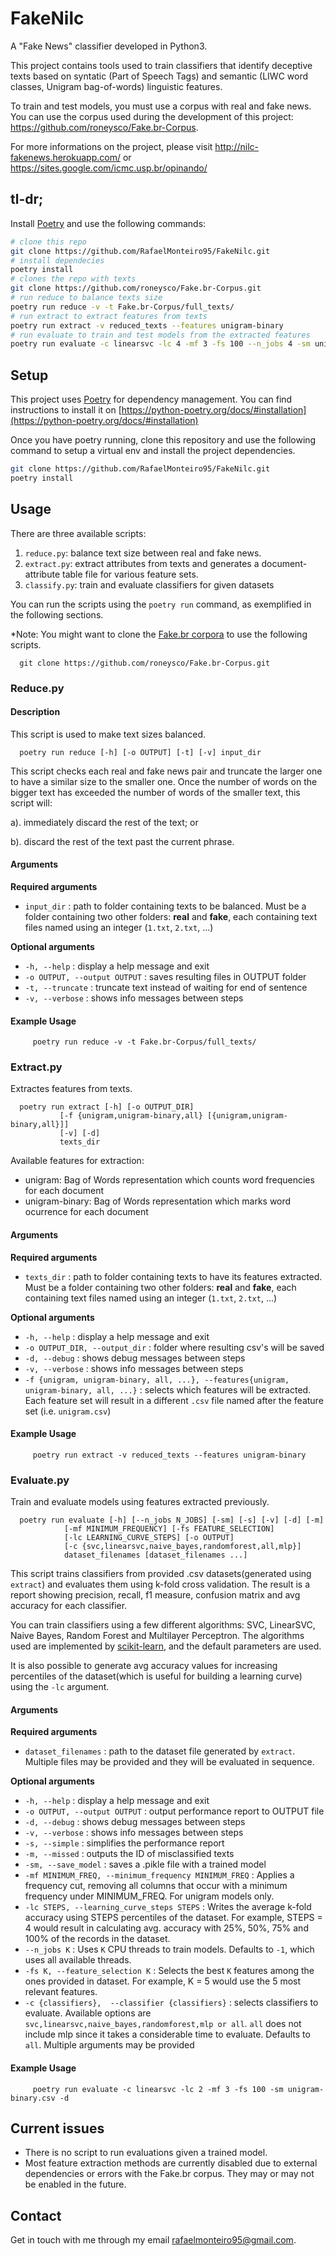 # FakeNilc
A "Fake News" classifier developed in Python3.

This project contains tools used to train classifiers that identify deceptive texts based on syntatic (Part of Speech Tags) and semantic (LIWC word classes, Unigram bag-of-words) linguistic features.

To train and test models, you must use a corpus with real and fake news. You can use the corpus used during the development of this project: https://github.com/roneysco/Fake.br-Corpus.

For more informations on the project, please visit http://nilc-fakenews.herokuapp.com/ or https://sites.google.com/icmc.usp.br/opinando/

## tl-dr;

Install [Poetry](https://python-poetry.org/docs/#installation) and use the following commands:

```Bash
# clone this repo
git clone https://github.com/RafaelMonteiro95/FakeNilc.git
# install dependecies
poetry install
# clones the repo with texts
git clone https://github.com/roneysco/Fake.br-Corpus.git
# run reduce to balance texts size
poetry run reduce -v -t Fake.br-Corpus/full_texts/
# run extract to extract features from texts
poetry run extract -v reduced_texts --features unigram-binary
# run evaluate to train and test models from the extracted features
poetry run evaluate -c linearsvc -lc 4 -mf 3 -fs 100 --n_jobs 4 -sm unigram-binary.csv -d
```


## Setup

This project uses [Poetry](https://python-poetry.org/) for dependency management. You can find instructions to install it on [https://python-poetry.org/docs/#installation](https://python-poetry.org/docs/#installation)

Once you have poetry running, clone this repository and use the following command to setup a virtual env and install the project dependencies.

```bash
git clone https://github.com/RafaelMonteiro95/FakeNilc.git
poetry install
```

## Usage

There are three available scripts:

1. `reduce.py`: balance text size between real and fake news.
2. `extract.py`: extract attributes from texts and generates a document-attribute table file for various feature sets.
3. `classify.py`: train and evaluate classifiers for given datasets

You can run the scripts using the `poetry run` command, as exemplified in the following sections.

*Note: You might want to clone the [Fake.br corpora](https://github.com/roneysco/Fake.br-Corpus.git) to use the following scripts.
      
      git clone https://github.com/roneysco/Fake.br-Corpus.git

### Reduce.py

#### Description

This script is used to make text sizes balanced. 

      poetry run reduce [-h] [-o OUTPUT] [-t] [-v] input_dir


This script checks each real and fake news pair and truncate the larger one to have a similar size to the smaller one. Once the number of words on the bigger text has exceeded the number of words of the smaller text, this script will:

a). immediately discard the rest of the text; or 

b). discard the rest of the text past the current phrase.

#### Arguments

**Required arguments**
 - `input_dir` : path to folder containing texts to be balanced. Must be a folder containing two other folders: **real** and **fake**, each containing text files named using an integer (`1.txt`, `2.txt`, ...)

 **Optional arguments**
 - `-h, --help` : display a help message and exit
 - `-o OUTPUT, --output OUTPUT` : saves resulting files in OUTPUT folder
 - `-t, --truncate` : truncate text instead of waiting for end of sentence
 - `-v, --verbose` : shows info messages between steps 

 #### Example Usage
 
         poetry run reduce -v -t Fake.br-Corpus/full_texts/

### Extract.py

Extractes features from texts.

      poetry run extract [-h] [-o OUTPUT_DIR]
               [-f {unigram,unigram-binary,all} [{unigram,unigram-binary,all}]]
               [-v] [-d]
               texts_dir

Available features for extraction:
- unigram: Bag of Words representation which counts word frequencies for each document
- unigram-binary: Bag of Words representation which marks word ocurrence for each document

#### Arguments

**Required arguments**
 - `texts_dir` : path to folder containing texts to have its features extracted. Must be a folder containing two other folders: **real** and **fake**, each containing text files named using an integer (`1.txt`, `2.txt`, ...)

 **Optional arguments**
 - `-h, --help` : display a help message and exit
 - `-o OUTPUT_DIR, --output_dir` : folder where resulting csv's will be saved
 - `-d, --debug` : shows debug messages between steps
 - `-v, --verbose` : shows info messages between steps 
 - `-f {unigram, unigram-binary, all, ...}, --features{unigram, unigram-binary, all, ...}` : selects which features will be extracted. Each feature set will result in a different `.csv` file named after the feature set (i.e. `unigram.csv`)

 #### Example Usage

         poetry run extract -v reduced_texts --features unigram-binary

### Evaluate.py

Train and evaluate models using features extracted previously.

      poetry run evaluate [-h] [--n_jobs N_JOBS] [-sm] [-s] [-v] [-d] [-m]
                [-mf MINIMUM_FREQUENCY] [-fs FEATURE_SELECTION]
                [-lc LEARNING_CURVE_STEPS] [-o OUTPUT]
                [-c {svc,linearsvc,naive_bayes,randomforest,all,mlp}]
                dataset_filenames [dataset_filenames ...]

This script trains classifiers from provided .csv datasets(generated using `extract`) and evaluates them using k-fold cross validation. The result is a report showing precision, recall, f1 measure, confusion matrix and avg accuracy for each classifier.

You can train classifiers using a few different algorithms: SVC, LinearSVC, Naive Bayes, Random Forest and Multilayer Perceptron. The algorithms used are implemented by [scikit-learn](https://scikit-learn.org/stable/index.html), and the default parameters are used.

It is also possible to generate avg accuracy values for increasing percentiles of the dataset(which is useful for building a learning curve) using the `-lc` argument.

#### Arguments

**Required arguments**
 - `dataset_filenames` : path to the dataset file generated by `extract`. Multiple files may be provided and they will be evaluated in sequence.

 **Optional arguments**
 - `-h, --help` : display a help message and exit
 - `-o OUTPUT, --output OUTPUT` : output performance report to OUTPUT file
 - `-d, --debug` : shows debug messages between steps
 - `-v, --verbose` : shows info messages between steps
 - `-s, --simple` : simplifies the performance report
 - `-m, --missed` :  outputs the ID of misclassified texts
 - `-sm, --save_model` :  saves a .pikle file with a trained model 
 - `-mf MINIMUM_FREQ, --minimum_frequency MINIMUM_FREQ` : Applies a frequency cut, removing all columns that occur with a minimum frequency under MINIMUM_FREQ. For unigram models only.
 - `-lc STEPS, --learning_curve_steps STEPS` : Writes the average k-fold accuracy using STEPS percentiles of the dataset. For example, STEPS = 4 would result in calculating avg. accuracy with 25%, 50%, 75% and 100% of the records in the dataset.
 - `--n_jobs K` : Uses `K` CPU threads to train models. Defaults to `-1`, which uses all available threads.
 - `-fs K, --feature_selection K` : Selects the best `K` features among the ones provided in dataset. For example, K = 5 would use the 5 most relevant features.
 - `-c {classifiers},  --classifier {classifiers}` : selects classifiers to evaluate. Available options are `svc,linearsvc,naive_bayes,randomforest,mlp or all`. `all` does not include mlp since it takes a considerable time to evaluate. Defaults to `all`. Multiple arguments may be provided

 #### Example Usage

         poetry run evaluate -c linearsvc -lc 2 -mf 3 -fs 100 -sm unigram-binary.csv -d

## Current issues

- There is no script to run evaluations given a trained model.
- Most feature extraction methods are currently disabled due to external dependencies or errors with the Fake.br corpus. They may or may not be enabled in the future.

## Contact

Get in touch with me through my email [rafaelmonteiro95@gmail.com]().
